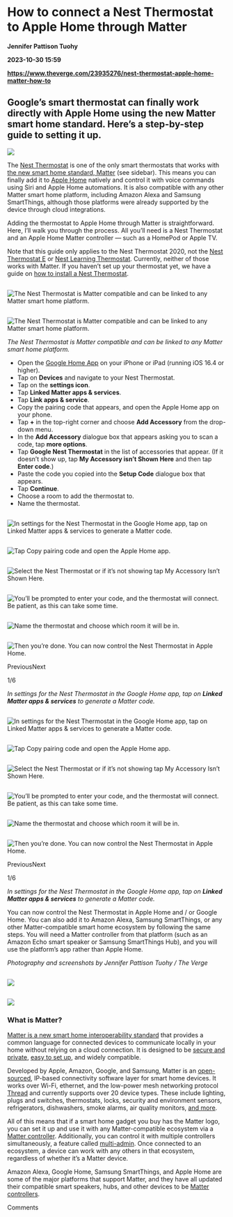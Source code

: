 # How to connect a Nest Thermostat to Apple Home through Matter
**Jennifer Pattison Tuohy**

**2023-10-30 15:59**

**https://www.theverge.com/23935276/nest-thermostat-apple-home-matter-how-to**

Google’s smart thermostat can finally work directly with Apple Home using the new Matter smart home standard. Here’s a step-by-step guide to setting it up.
-----------------------------------------------------------------------------------------------------------------------------------------------------------

![](https://cdn.vox-cdn.com/thumbor/qeoO5nxubxA9c3Zm9qT8glcrsd4=/0x0:2040x1360/1200x628/filters:focal(1020x680:1021x681)/cdn.vox-cdn.com/uploads/chorus_asset/file/24430141/Matter_How_to_HT043_03.jpg)

The [Nest Thermostat](https://www.theverge.com/21725036/google-nest-thermostat-2020-review) is one of the only smart thermostats that works with [the new smart home standard, Matter](https://www.theverge.com/22832127/matter-smart-home-products-thread-wifi-explainer) (see sidebar). This means you can finally add it to [Apple Home](https://www.theverge.com/23751656/apple-home-smart-devices-gadgets-homepod-mini) natively and control it with voice commands using Siri and Apple Home automations. It is also compatible with any other Matter smart home platform, including Amazon Alexa and Samsung SmartThings, although those platforms were already supported by the device through cloud integrations.

Adding the thermostat to Apple Home through Matter is straightforward. Here, I’ll walk you through the process. All you’ll need is a Nest Thermostat and an Apple Home Matter controller — such as a HomePod or Apple TV.

Note that this guide only applies to the Nest Thermostat 2020, not the [Nest Thermostat E](https://www.theverge.com/2018/10/2/17927274/nest-thermostat-e-uk-price-release-date-installation-heating) or [Nest Learning Thermostat](https://www.theverge.com/2015/9/11/9310313/nest-thermostat-third-generation-installation-hands-on). Currently, neither of those works with Matter. If you haven’t set up your thermostat yet, we have a guide on [how to install a Nest Thermostat](https://www.theverge.com/e/23699296).

![The Nest Thermostat is Matter compatible and can be linked to any Matter smart home platform.](data:image/gif;base64,R0lGODlhAQABAIAAAAAAAP///yH5BAEAAAAALAAAAAABAAEAAAIBRAA7)

![The Nest Thermostat is Matter compatible and can be linked to any Matter smart home platform.](https://duet-cdn.vox-cdn.com/thumbor/0x0:5144x3667/2400x1711/filters:focal(2572x1834:2573x1835):format(webp)/cdn.vox-cdn.com/uploads/chorus_asset/file/25039318/2023_10_26_11.59.24.jpeg)

![The Nest Thermostat is Matter compatible and can be linked to any Matter smart home platform.](data:image/gif;base64,R0lGODlhAQABAIAAAAAAAP///yH5BAEAAAAALAAAAAABAAEAAAIBRAA7)

![The Nest Thermostat is Matter compatible and can be linked to any Matter smart home platform.](https://duet-cdn.vox-cdn.com/thumbor/0x0:5144x3667/2400x1711/filters:focal(2572x1834:2573x1835):format(webp)/cdn.vox-cdn.com/uploads/chorus_asset/file/25039318/2023_10_26_11.59.24.jpeg)

_The Nest Thermostat is Matter compatible and can be linked to any Matter smart home platform._

*   Open the [Google Home App](https://go.redirectingat.com/?xs=1&id=1025X1701640&url=https%3A%2F%2Fplay.google.com%2Fstore%2Fapps%2Fdetails%3Fid%3Dcom.google.android.apps.chromecast.app%26hl%3Den_US%26gl%3DUS) on your iPhone or iPad (running iOS 16.4 or higher).
*   Tap on **Devices** and navigate to your Nest Thermostat.
*   Tap on the **settings icon**.
*   Tap **Linked Matter apps & services**.
*   Tap **Link apps & service**.
*   Copy the pairing code that appears, and open the Apple Home app on your phone.
*   Tap **+** in the top-right corner and choose **Add Accessory** from the drop-down menu.
*   In the **Add Accessory** dialogue box that appears asking you to scan a code, tap **more options**.
*   Tap **Google Nest Thermostat** in the list of accessories that appear. (If it doesn’t show up, tap **My Accessory isn’t Shown Here** and then tap **Enter code**.)
*   Paste the code you copied into the **Setup Code** dialogue box that appears.
*   Tap **Continue**.
*   Choose a room to add the thermostat to.
*   Name the thermostat.

![<em>In settings for the Nest Thermostat in the Google Home app, tap on <strong>Linked Matter apps &amp; services</strong> to generate a Matter code.</em>](data:image/gif;base64,R0lGODlhAQABAIAAAAAAAP///yH5BAEAAAAALAAAAAABAAEAAAIBRAA7)

![<em>In settings for the Nest Thermostat in the Google Home app, tap on <strong>Linked Matter apps &amp; services</strong> to generate a Matter code.</em>](https://duet-cdn.vox-cdn.com/thumbor/0x0:1179x2556/2400x5202/filters:focal(590x1278:591x1279):format(webp)/cdn.vox-cdn.com/uploads/chorus_asset/file/25039281/IMG_8942.PNG)

![<em>Tap <strong>Copy pairing code</strong> and open the Apple Home app.</em>](data:image/gif;base64,R0lGODlhAQABAIAAAAAAAP///yH5BAEAAAAALAAAAAABAAEAAAIBRAA7)

![<em>Tap <strong>Copy pairing code</strong> and open the Apple Home app.</em>](https://duet-cdn.vox-cdn.com/thumbor/0x0:1179x2556/2400x5202/filters:focal(590x1278:591x1279):format(webp)/cdn.vox-cdn.com/uploads/chorus_asset/file/25039282/IMG_8945.PNG)

![<em>Select the Nest Thermostat or if it’s not showing tap <strong>My Accessory Isn’t Shown Here.</strong></em>](data:image/gif;base64,R0lGODlhAQABAIAAAAAAAP///yH5BAEAAAAALAAAAAABAAEAAAIBRAA7)

![<em>Select the Nest Thermostat or if it’s not showing tap <strong>My Accessory Isn’t Shown Here.</strong></em>](https://duet-cdn.vox-cdn.com/thumbor/0x0:1179x2556/2400x5202/filters:focal(590x1278:591x1279):format(webp)/cdn.vox-cdn.com/uploads/chorus_asset/file/25039283/IMG_8946.PNG)

![<em>You’ll be prompted to enter your code, and the thermostat will connect. Be patient, as this can take some time.</em>](data:image/gif;base64,R0lGODlhAQABAIAAAAAAAP///yH5BAEAAAAALAAAAAABAAEAAAIBRAA7)

![<em>You’ll be prompted to enter your code, and the thermostat will connect. Be patient, as this can take some time.</em>](https://duet-cdn.vox-cdn.com/thumbor/0x0:1179x2556/2400x5202/filters:focal(590x1278:591x1279):format(webp)/cdn.vox-cdn.com/uploads/chorus_asset/file/25039284/IMG_8947.PNG)

![<em>Name the thermostat and choose which room it will be in.</em>](data:image/gif;base64,R0lGODlhAQABAIAAAAAAAP///yH5BAEAAAAALAAAAAABAAEAAAIBRAA7)

![<em>Name the thermostat and choose which room it will be in.</em>](https://duet-cdn.vox-cdn.com/thumbor/0x0:1179x2556/2400x5202/filters:focal(590x1278:591x1279):format(webp)/cdn.vox-cdn.com/uploads/chorus_asset/file/25039285/IMG_8948.PNG)

![<em>Then you’re done. You can now control the Nest Thermostat in Apple Home.</em>](data:image/gif;base64,R0lGODlhAQABAIAAAAAAAP///yH5BAEAAAAALAAAAAABAAEAAAIBRAA7)

![<em>Then you’re done. You can now control the Nest Thermostat in Apple Home.</em>](https://duet-cdn.vox-cdn.com/thumbor/0x0:1179x2556/2400x5202/filters:focal(590x1278:591x1279):format(webp)/cdn.vox-cdn.com/uploads/chorus_asset/file/25039288/IMG_8951.jpeg)

PreviousNext

1/6

_In settings for the Nest Thermostat in the Google Home app, tap on **Linked Matter apps & services** to generate a Matter code._

![<em>In settings for the Nest Thermostat in the Google Home app, tap on <strong>Linked Matter apps &amp; services</strong> to generate a Matter code.</em>](data:image/gif;base64,R0lGODlhAQABAIAAAAAAAP///yH5BAEAAAAALAAAAAABAAEAAAIBRAA7)

![<em>In settings for the Nest Thermostat in the Google Home app, tap on <strong>Linked Matter apps &amp; services</strong> to generate a Matter code.</em>](https://duet-cdn.vox-cdn.com/thumbor/0x0:1179x2556/2400x5202/filters:focal(590x1278:591x1279):format(webp)/cdn.vox-cdn.com/uploads/chorus_asset/file/25039281/IMG_8942.PNG)

![<em>Tap <strong>Copy pairing code</strong> and open the Apple Home app.</em>](data:image/gif;base64,R0lGODlhAQABAIAAAAAAAP///yH5BAEAAAAALAAAAAABAAEAAAIBRAA7)

![<em>Tap <strong>Copy pairing code</strong> and open the Apple Home app.</em>](https://duet-cdn.vox-cdn.com/thumbor/0x0:1179x2556/2400x5202/filters:focal(590x1278:591x1279):format(webp)/cdn.vox-cdn.com/uploads/chorus_asset/file/25039282/IMG_8945.PNG)

![<em>Select the Nest Thermostat or if it’s not showing tap <strong>My Accessory Isn’t Shown Here.</strong></em>](data:image/gif;base64,R0lGODlhAQABAIAAAAAAAP///yH5BAEAAAAALAAAAAABAAEAAAIBRAA7)

![<em>Select the Nest Thermostat or if it’s not showing tap <strong>My Accessory Isn’t Shown Here.</strong></em>](https://duet-cdn.vox-cdn.com/thumbor/0x0:1179x2556/2400x5202/filters:focal(590x1278:591x1279):format(webp)/cdn.vox-cdn.com/uploads/chorus_asset/file/25039283/IMG_8946.PNG)

![<em>You’ll be prompted to enter your code, and the thermostat will connect. Be patient, as this can take some time.</em>](data:image/gif;base64,R0lGODlhAQABAIAAAAAAAP///yH5BAEAAAAALAAAAAABAAEAAAIBRAA7)

![<em>You’ll be prompted to enter your code, and the thermostat will connect. Be patient, as this can take some time.</em>](https://duet-cdn.vox-cdn.com/thumbor/0x0:1179x2556/2400x5202/filters:focal(590x1278:591x1279):format(webp)/cdn.vox-cdn.com/uploads/chorus_asset/file/25039284/IMG_8947.PNG)

![<em>Name the thermostat and choose which room it will be in.</em>](data:image/gif;base64,R0lGODlhAQABAIAAAAAAAP///yH5BAEAAAAALAAAAAABAAEAAAIBRAA7)

![<em>Name the thermostat and choose which room it will be in.</em>](https://duet-cdn.vox-cdn.com/thumbor/0x0:1179x2556/2400x5202/filters:focal(590x1278:591x1279):format(webp)/cdn.vox-cdn.com/uploads/chorus_asset/file/25039285/IMG_8948.PNG)

![<em>Then you’re done. You can now control the Nest Thermostat in Apple Home.</em>](data:image/gif;base64,R0lGODlhAQABAIAAAAAAAP///yH5BAEAAAAALAAAAAABAAEAAAIBRAA7)

![<em>Then you’re done. You can now control the Nest Thermostat in Apple Home.</em>](https://duet-cdn.vox-cdn.com/thumbor/0x0:1179x2556/2400x5202/filters:focal(590x1278:591x1279):format(webp)/cdn.vox-cdn.com/uploads/chorus_asset/file/25039288/IMG_8951.jpeg)

PreviousNext

1/6

_In settings for the Nest Thermostat in the Google Home app, tap on **Linked Matter apps & services** to generate a Matter code._

You can now control the Nest Thermostat in Apple Home and / or Google Home. You can also add it to Amazon Alexa, Samsung SmartThings, or any other Matter-compatible smart home ecosystem by following the same steps. You will need a Matter controller from that platform (such as an Amazon Echo smart speaker or Samsung SmartThings Hub), and you will use the platform’s app rather than Apple Home.

_Photography and screenshots by Jennifer Pattison Tuohy / The Verge_

![](data:image/gif;base64,R0lGODlhAQABAIAAAAAAAP///yH5BAEAAAAALAAAAAABAAEAAAIBRAA7)

![](https://duet-cdn.vox-cdn.com/thumbor/0x0:2149x471/2400x526/filters:focal(1075x236:1076x237):format(webp)/cdn.vox-cdn.com/uploads/chorus_asset/file/25022294/matter_logo.jpeg)

![](data:image/gif;base64,R0lGODlhAQABAIAAAAAAAP///yH5BAEAAAAALAAAAAABAAEAAAIBRAA7)

![](https://duet-cdn.vox-cdn.com/thumbor/0x0:2149x471/2400x526/filters:focal(1075x236:1076x237):format(webp)/cdn.vox-cdn.com/uploads/chorus_asset/file/25022294/matter_logo.jpeg)

### What is Matter?

[Matter is a new smart home interoperability standard](https://www.theverge.com/22832127/matter-smart-home-products-thread-wifi-explainer) that provides a common language for connected devices to communicate locally in your home without relying on a cloud connection. It is designed to be [secure and private](https://csa-iot.org/developer-resource/white-paper-matter-security-and-privacy-copy/), [easy to set up](https://www.theverge.com/23823041/matter-thread-device-setup-smart-home-how-to), and widely compatible.

Developed by Apple, Amazon, Google, and Samsung, Matter is an [open-sourced](https://github.com/project-chip/connectedhomeip), IP-based connectivity software layer for smart home devices. It works over Wi-Fi, ethernet, and the low-power mesh networking protocol [Thread](https://www.theverge.com/23165855/thread-smart-home-protocol-matter-apple-google-interview) and currently supports over 20 device types. These include lighting, plugs and switches, thermostats, locks, security and environment sensors, refrigerators, dishwashers, smoke alarms, air quality monitors, [and more](https://www.theverge.com/23568091/matter-compatible-devices-accessories-apple-amazon-google-samsung).

All of this means that if a smart home gadget you buy has the Matter logo, you can set it up and use it with any Matter-compatible ecosystem via a [Matter controller](https://www.theverge.com/23390726/matter-smart-home-faq-questions-answers#:~:text=What%20is%20a%20Matter%20Controller%3F). Additionally, you can control it with multiple controllers simultaneously, a feature called [multi-admin](https://csa-iot.org/newsroom/all-about-choice-multi-admin-in-matter-gives-users-more-flexibility-and-unlocks-smart-home-innovation/). Once connected to an ecosystem, a device can work with any others in that ecosystem, regardless of whether it’s a Matter device.

Amazon Alexa, Google Home, Samsung SmartThings, and Apple Home are some of the major platforms that support Matter, and they have all updated their compatible smart speakers, hubs, and other devices to be [Matter controllers](https://www.theverge.com/23390726/matter-smart-home-faq-questions-answers#:~:text=What%20is%20a%20Matter%20Controller%3F).

Comments